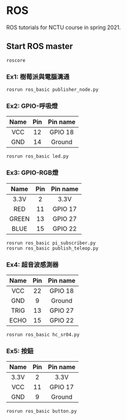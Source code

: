 # ROS  
ROS tutorials for NCTU course in spring 2021.  

## Start ROS master  
```shell
roscore
```

### Ex1: 樹莓派與電腦溝通  
```shell
rosrun ros_basic publisher_node.py
```

### Ex2: GPIO-呼吸燈  
| Name  | Pin | Pin name |
|:-----:|:---:|:--------:|
| VCC   | 12  | GPIO 18  |
| GND   | 14  | Ground   |
```shell
rosrun ros_basic led.py
```

### Ex3: GPIO-RGB燈  
| Name  | Pin | Pin name |
|:-----:|:---:|:--------:|
| 3.3V  | 2   | 3.3V     |
| RED   | 11  | GPIO 17  |
| GREEN | 13  | GPIO 27  |
| BLUE  | 15  | GPIO 22  |
```shell
rosrun ros_basic pi_subscriber.py
rosrun ros_basic publish_teleop.py
```

### Ex4: 超音波感測器  
| Name  | Pin | Pin name |
|:-----:|:---:|:--------:|
| VCC   | 22  | GPIO 18  |
| GND   | 9   | Ground   |
| TRIG  | 13  | GPIO 27  |
| ECHO  | 15  | GPIO 22  |
```shell
rosrun ros_basic hc_sr04.py
```

### Ex5: 按鈕  
| Name  | Pin | Pin name |
|:-----:|:---:|:--------:|
| 3.3V  | 2   | 3.3V     |
| VCC   | 11  | GPIO 17  |
| GND   | 9   | Ground   |
```shell
rosrun ros_basic button.py
```
